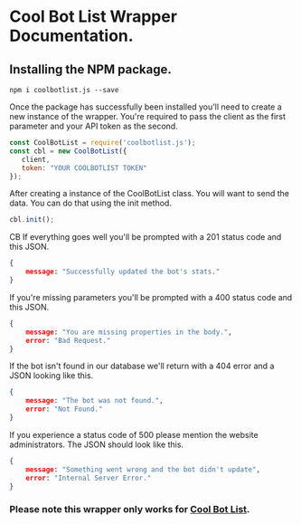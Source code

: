 # Cool Bot List Wrapper Documentation.


## Installing the NPM package.

`npm i coolbotlist.js --save`

Once the package has successfully been installed you'll need to create a new instance of the wrapper. You're required to pass the client as the first parameter and your API token as the second.

```js
const CoolBotList = require('coolbotlist.js');
const cbl = new CoolBotList({
   client,
   token: "YOUR COOLBOTLIST TOKEN"
});
```
After creating a instance of the CoolBotList class. You will want to send the data. You can do that using the init method.
```ts
cbl.init();
```
CB
If everything goes well you'll be prompted with a 201 status code and this JSON.

```json
{ 
    message: "Successfully updated the bot's stats." 
}
```

If you're missing parameters you'll be prompted with a 400 status code and this JSON.

```json
{ 
    message: "You are missing properties in the body.", 
    error: "Bad Request." 
}
```

If the bot isn't found in our database we'll return with a 404 error and a JSON looking like this.

```json
{ 
    message: "The bot was not found.", 
    error: "Not Found."
}
```

If you experience a status code of 500 please mention the website administrators. The JSON should look like this.

```json
{ 
    message: "Something went wrong and the bot didn't update", 
    error: "Internal Server Error." 
}
```

### Please note this wrapper only works for [Cool Bot List](https://google.com).
